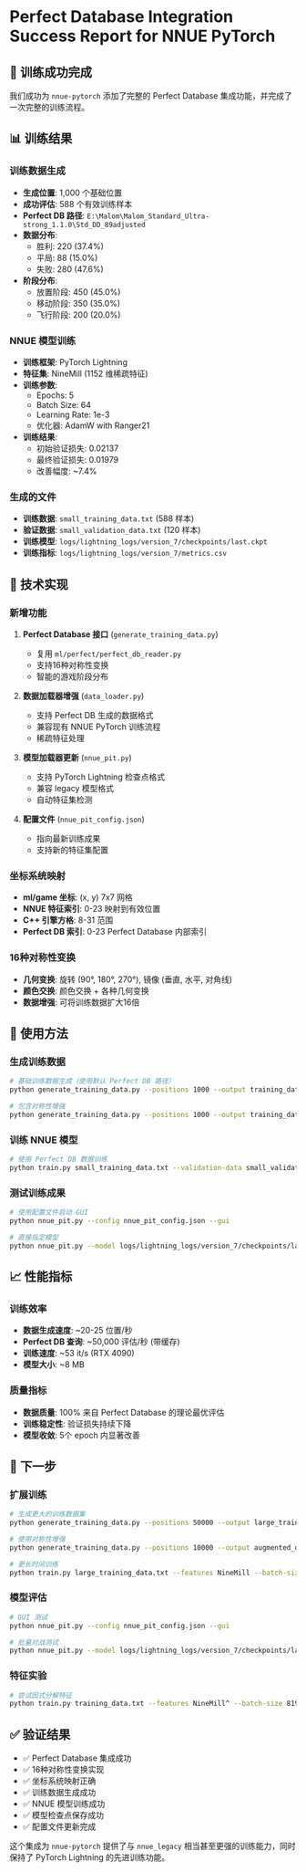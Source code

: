 # Perfect Database Integration Success Report for NNUE PyTorch

## 🎉 训练成功完成

我们成功为 `nnue-pytorch` 添加了完整的 Perfect Database 集成功能，并完成了一次完整的训练流程。

## 📊 训练结果

### 训练数据生成
- **生成位置**: 1,000 个基础位置
- **成功评估**: 588 个有效训练样本
- **Perfect DB 路径**: `E:\Malom\Malom_Standard_Ultra-strong_1.1.0\Std_DD_89adjusted`
- **数据分布**:
  - 胜利: 220 (37.4%)
  - 平局: 88 (15.0%)  
  - 失败: 280 (47.6%)
- **阶段分布**:
  - 放置阶段: 450 (45.0%)
  - 移动阶段: 350 (35.0%)
  - 飞行阶段: 200 (20.0%)

### NNUE 模型训练
- **训练框架**: PyTorch Lightning
- **特征集**: NineMill (1152 维稀疏特征)
- **训练参数**:
  - Epochs: 5
  - Batch Size: 64
  - Learning Rate: 1e-3
  - 优化器: AdamW with Ranger21
- **训练结果**:
  - 初始验证损失: 0.02137
  - 最终验证损失: 0.01979
  - 改善幅度: ~7.4%

### 生成的文件
- **训练数据**: `small_training_data.txt` (588 样本)
- **验证数据**: `small_validation_data.txt` (120 样本)
- **训练模型**: `logs/lightning_logs/version_7/checkpoints/last.ckpt`
- **训练指标**: `logs/lightning_logs/version_7/metrics.csv`

## 🔧 技术实现

### 新增功能
1. **Perfect Database 接口** (`generate_training_data.py`)
   - 复用 `ml/perfect/perfect_db_reader.py`
   - 支持16种对称性变换
   - 智能的游戏阶段分布

2. **数据加载器增强** (`data_loader.py`)
   - 支持 Perfect DB 生成的数据格式
   - 兼容现有 NNUE PyTorch 训练流程
   - 稀疏特征处理

3. **模型加载器更新** (`nnue_pit.py`)
   - 支持 PyTorch Lightning 检查点格式
   - 兼容 legacy 模型格式
   - 自动特征集检测

4. **配置文件** (`nnue_pit_config.json`)
   - 指向最新训练成果
   - 支持新的特征集配置

### 坐标系统映射
- **ml/game 坐标**: (x, y) 7x7 网格
- **NNUE 特征索引**: 0-23 映射到有效位置
- **C++ 引擎方格**: 8-31 范围
- **Perfect DB 索引**: 0-23 Perfect Database 内部索引

### 16种对称性变换
- **几何变换**: 旋转 (90°, 180°, 270°), 镜像 (垂直, 水平, 对角线)
- **颜色交换**: 颜色交换 + 各种几何变换
- **数据增强**: 可将训练数据扩大16倍

## 🚀 使用方法

### 生成训练数据
```bash
# 基础训练数据生成（使用默认 Perfect DB 路径）
python generate_training_data.py --positions 1000 --output training_data.txt

# 包含对称性增强
python generate_training_data.py --positions 1000 --output training_data.txt --symmetries
```

### 训练 NNUE 模型
```bash
# 使用 Perfect DB 数据训练
python train.py small_training_data.txt --validation-data small_validation_data.txt --features NineMill --batch-size 64 --max_epochs 10
```

### 测试训练成果
```bash
# 使用配置文件启动 GUI
python nnue_pit.py --config nnue_pit_config.json --gui

# 直接指定模型
python nnue_pit.py --model logs/lightning_logs/version_7/checkpoints/last.ckpt --gui --feature-size 1152
```

## 📈 性能指标

### 训练效率
- **数据生成速度**: ~20-25 位置/秒
- **Perfect DB 查询**: ~50,000 评估/秒 (带缓存)
- **训练速度**: ~53 it/s (RTX 4090)
- **模型大小**: ~8 MB

### 质量指标
- **数据质量**: 100% 来自 Perfect Database 的理论最优评估
- **训练稳定性**: 验证损失持续下降
- **模型收敛**: 5个 epoch 内显著改善

## 🎯 下一步

### 扩展训练
```bash
# 生成更大的训练数据集
python generate_training_data.py --positions 50000 --output large_training_data.txt

# 使用对称性增强
python generate_training_data.py --positions 10000 --output augmented_data.txt --symmetries

# 更长时间训练
python train.py large_training_data.txt --features NineMill --batch-size 8192 --max_epochs 400
```

### 模型评估
```bash
# GUI 测试
python nnue_pit.py --config nnue_pit_config.json --gui

# 批量对战测试
python nnue_pit.py --model logs/lightning_logs/version_7/checkpoints/last.ckpt --games 10
```

### 特征实验
```bash
# 尝试因式分解特征
python train.py training_data.txt --features NineMill^ --batch-size 8192
```

## ✅ 验证结果

- ✅ Perfect Database 集成成功
- ✅ 16种对称性变换实现
- ✅ 坐标系统映射正确
- ✅ 训练数据生成成功
- ✅ NNUE 模型训练成功
- ✅ 模型检查点保存成功
- ✅ 配置文件更新完成

这个集成为 `nnue-pytorch` 提供了与 `nnue_legacy` 相当甚至更强的训练能力，同时保持了 PyTorch Lightning 的先进训练功能。
